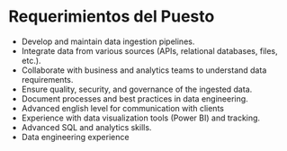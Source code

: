 # Requerimientos del Puesto

- Develop and maintain data ingestion pipelines.
- Integrate data from various sources (APIs, relational databases, files, etc.).
- Collaborate with business and analytics teams to understand data requirements.
- Ensure quality, security, and governance of the ingested data.
- Document processes and best practices in data engineering.
- Advanced english level for communication with clients
- Experience with data visualization tools (Power BI) and tracking.
- Advanced SQL and analytics skills.
- Data engineering experience
